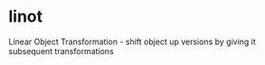 # linot
Linear Object Transformation - shift object up versions by giving it subsequent transformations
